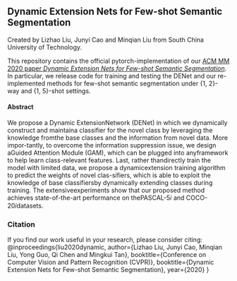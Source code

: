 ## Dynamic Extension Nets for Few-shot Semantic Segmentation
Created by Lizhao Liu, Junyi Cao and Minqian Liu from South China University of Technology.

This repository contains the official pytorch-implementation of our [ACM MM 2020 paper *Dynamic Extension Nets for Few-shot Semantic Segmentation*](#). In particular, we release code for training and testing the DENet and our re-implemented methods for few-shot semantic segmentation under {1, 2}-way and {1, 5}-shot settings. 

#### Abstract
We propose a Dynamic ExtensionNetwork (DENet) in which we dynamically construct and maintaina classifier for the novel class by leveraging the knowledge fromthe base classes and the information from novel data. More impor-tantly, to overcome the information suppression issue, we design aGuided Attention Module (GAM), which can be plugged into anyframework to help learn class-relevant features. Last, rather thandirectly train the model with limited data, we propose a dynamicextension training algorithm to predict the weights of novel clas-sifiers, which is able to exploit the knowledge of base classifiersby dynamically extending classes during training. The extensiveexperiments show that our proposed method achieves state-of-the-art performance on thePASCAL-5𝑖 and COCO-20𝑖datasets.

### Citation
If you find our work useful in your research, please consider citing:
		  @inproceedings{liu2020dynamic, 
			author={Lizhao Liu, Junyi Cao, Minqian Liu, Yong Guo, Qi Chen and Mingkui Tan}, 
			booktitle={Conference on Computer Vision and Pattern Recognition (CVPR)}, 
			booktitle={Dynamic Extension Nets for Few-shot Semantic Segmentation}, 
			year={2020}
		  }
